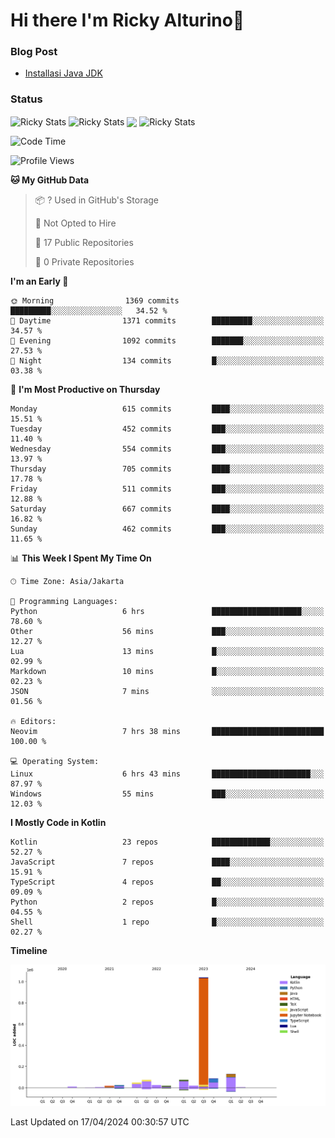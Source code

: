 # Hi there I'm Ricky Alturino👋

### Blog Post

<!-- BLOG-POST-LIST:START -->

- [Installasi Java JDK](https://onirutla.medium.com/installasi-java-jdk-ec701beeb5cb?source=rss-d9d81c918cc9------2)
<!-- BLOG-POST-LIST:END -->

### Status

<img align="center" alt="Ricky Stats" src="https://github-readme-stats.vercel.app/api?username=Alturino&theme=dark&show_icons=true&hide_border=false" />
<img align="center" alt="Ricky Stats" src="https://github-readme-stats.vercel.app/api/top-langs/?username=Alturino&theme=dark&show_icons=true&layout=compact"/>
<img align="center" width="640px" src="https://github-readme-stats.vercel.app/api/wakatime?username=Alturino&layout=compact&hide_border=true&theme=dark">
<img align="center" alt="Ricky Stats" src="https://leetcard.jacoblin.cool/onirutla?border=0&radius=20&ext=activity"/>

<!--START_SECTION:waka-->
![Code Time](http://img.shields.io/badge/Code%20Time-221%20hrs%207%20mins-blue)

![Profile Views](http://img.shields.io/badge/Profile%20Views-0-blue)

**🐱 My GitHub Data** 

> 📦 ? Used in GitHub's Storage 
 > 
> 🚫 Not Opted to Hire
 > 
> 📜 17 Public Repositories 
 > 
> 🔑 0 Private Repositories 
 > 
**I'm an Early 🐤** 

```text
🌞 Morning                1369 commits        █████████░░░░░░░░░░░░░░░░   34.52 % 
🌆 Daytime                1371 commits        █████████░░░░░░░░░░░░░░░░   34.57 % 
🌃 Evening                1092 commits        ███████░░░░░░░░░░░░░░░░░░   27.53 % 
🌙 Night                  134 commits         █░░░░░░░░░░░░░░░░░░░░░░░░   03.38 % 
```
📅 **I'm Most Productive on Thursday** 

```text
Monday                   615 commits         ████░░░░░░░░░░░░░░░░░░░░░   15.51 % 
Tuesday                  452 commits         ███░░░░░░░░░░░░░░░░░░░░░░   11.40 % 
Wednesday                554 commits         ███░░░░░░░░░░░░░░░░░░░░░░   13.97 % 
Thursday                 705 commits         ████░░░░░░░░░░░░░░░░░░░░░   17.78 % 
Friday                   511 commits         ███░░░░░░░░░░░░░░░░░░░░░░   12.88 % 
Saturday                 667 commits         ████░░░░░░░░░░░░░░░░░░░░░   16.82 % 
Sunday                   462 commits         ███░░░░░░░░░░░░░░░░░░░░░░   11.65 % 
```


📊 **This Week I Spent My Time On** 

```text
🕑︎ Time Zone: Asia/Jakarta

💬 Programming Languages: 
Python                   6 hrs               ████████████████████░░░░░   78.60 % 
Other                    56 mins             ███░░░░░░░░░░░░░░░░░░░░░░   12.27 % 
Lua                      13 mins             █░░░░░░░░░░░░░░░░░░░░░░░░   02.99 % 
Markdown                 10 mins             █░░░░░░░░░░░░░░░░░░░░░░░░   02.23 % 
JSON                     7 mins              ░░░░░░░░░░░░░░░░░░░░░░░░░   01.56 % 

🔥 Editors: 
Neovim                   7 hrs 38 mins       █████████████████████████   100.00 % 

💻 Operating System: 
Linux                    6 hrs 43 mins       ██████████████████████░░░   87.97 % 
Windows                  55 mins             ███░░░░░░░░░░░░░░░░░░░░░░   12.03 % 
```

**I Mostly Code in Kotlin** 

```text
Kotlin                   23 repos            █████████████░░░░░░░░░░░░   52.27 % 
JavaScript               7 repos             ████░░░░░░░░░░░░░░░░░░░░░   15.91 % 
TypeScript               4 repos             ██░░░░░░░░░░░░░░░░░░░░░░░   09.09 % 
Python                   2 repos             █░░░░░░░░░░░░░░░░░░░░░░░░   04.55 % 
Shell                    1 repo              █░░░░░░░░░░░░░░░░░░░░░░░░   02.27 % 
```



**Timeline**

![Lines of Code chart](https://raw.githubusercontent.com/Alturino/Alturino/main/assets/bar_graph.png)


 Last Updated on 17/04/2024 00:30:57 UTC
<!--END_SECTION:waka-->
